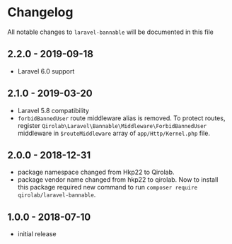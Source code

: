 # Changelog

All notable changes to `laravel-bannable` will be documented in this file

## 2.2.0 - 2019-09-18
- Laravel 6.0 support

## 2.1.0 - 2019-03-20

- Laravel 5.8 compatibility
- `forbidBannedUser` route middleware alias is removed. To protect routes, register `Qirolab\Laravel\Bannable\Middleware\ForbidBannedUser` middleware in `$routeMiddleware` array of `app/Http/Kernel.php` file.

## 2.0.0 - 2018-12-31

- package namespace changed from Hkp22 to Qirolab.
- package vendor name changed from hkp22 to qirolab. Now to install this package required new command to run `composer require qirolab/laravel-bannable`.


## 1.0.0 - 2018-07-10

- initial release

